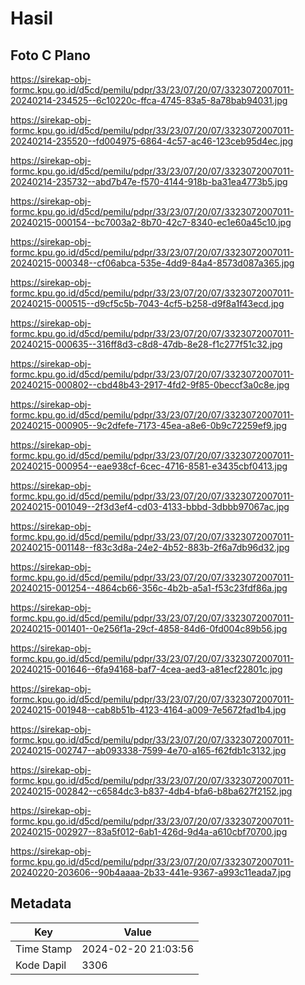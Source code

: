 # Hasil

## Foto C Plano

https://sirekap-obj-formc.kpu.go.id/d5cd/pemilu/pdpr/33/23/07/20/07/3323072007011-20240214-234525--6c10220c-ffca-4745-83a5-8a78bab94031.jpg

https://sirekap-obj-formc.kpu.go.id/d5cd/pemilu/pdpr/33/23/07/20/07/3323072007011-20240214-235520--fd004975-6864-4c57-ac46-123ceb95d4ec.jpg

https://sirekap-obj-formc.kpu.go.id/d5cd/pemilu/pdpr/33/23/07/20/07/3323072007011-20240214-235732--abd7b47e-f570-4144-918b-ba31ea4773b5.jpg

https://sirekap-obj-formc.kpu.go.id/d5cd/pemilu/pdpr/33/23/07/20/07/3323072007011-20240215-000154--bc7003a2-8b70-42c7-8340-ec1e60a45c10.jpg

https://sirekap-obj-formc.kpu.go.id/d5cd/pemilu/pdpr/33/23/07/20/07/3323072007011-20240215-000348--cf06abca-535e-4dd9-84a4-8573d087a365.jpg

https://sirekap-obj-formc.kpu.go.id/d5cd/pemilu/pdpr/33/23/07/20/07/3323072007011-20240215-000515--d9cf5c5b-7043-4cf5-b258-d9f8a1f43ecd.jpg

https://sirekap-obj-formc.kpu.go.id/d5cd/pemilu/pdpr/33/23/07/20/07/3323072007011-20240215-000635--316ff8d3-c8d8-47db-8e28-f1c277f51c32.jpg

https://sirekap-obj-formc.kpu.go.id/d5cd/pemilu/pdpr/33/23/07/20/07/3323072007011-20240215-000802--cbd48b43-2917-4fd2-9f85-0beccf3a0c8e.jpg

https://sirekap-obj-formc.kpu.go.id/d5cd/pemilu/pdpr/33/23/07/20/07/3323072007011-20240215-000905--9c2dfefe-7173-45ea-a8e6-0b9c72259ef9.jpg

https://sirekap-obj-formc.kpu.go.id/d5cd/pemilu/pdpr/33/23/07/20/07/3323072007011-20240215-000954--eae938cf-6cec-4716-8581-e3435cbf0413.jpg

https://sirekap-obj-formc.kpu.go.id/d5cd/pemilu/pdpr/33/23/07/20/07/3323072007011-20240215-001049--2f3d3ef4-cd03-4133-bbbd-3dbbb97067ac.jpg

https://sirekap-obj-formc.kpu.go.id/d5cd/pemilu/pdpr/33/23/07/20/07/3323072007011-20240215-001148--f83c3d8a-24e2-4b52-883b-2f6a7db96d32.jpg

https://sirekap-obj-formc.kpu.go.id/d5cd/pemilu/pdpr/33/23/07/20/07/3323072007011-20240215-001254--4864cb66-356c-4b2b-a5a1-f53c23fdf86a.jpg

https://sirekap-obj-formc.kpu.go.id/d5cd/pemilu/pdpr/33/23/07/20/07/3323072007011-20240215-001401--0e256f1a-29cf-4858-84d6-0fd004c89b56.jpg

https://sirekap-obj-formc.kpu.go.id/d5cd/pemilu/pdpr/33/23/07/20/07/3323072007011-20240215-001646--6fa94168-baf7-4cea-aed3-a81ecf22801c.jpg

https://sirekap-obj-formc.kpu.go.id/d5cd/pemilu/pdpr/33/23/07/20/07/3323072007011-20240215-001948--cab8b51b-4123-4164-a009-7e5672fad1b4.jpg

https://sirekap-obj-formc.kpu.go.id/d5cd/pemilu/pdpr/33/23/07/20/07/3323072007011-20240215-002747--ab093338-7599-4e70-a165-f62fdb1c3132.jpg

https://sirekap-obj-formc.kpu.go.id/d5cd/pemilu/pdpr/33/23/07/20/07/3323072007011-20240215-002842--c6584dc3-b837-4db4-bfa6-b8ba627f2152.jpg

https://sirekap-obj-formc.kpu.go.id/d5cd/pemilu/pdpr/33/23/07/20/07/3323072007011-20240215-002927--83a5f012-6ab1-426d-9d4a-a610cbf70700.jpg

https://sirekap-obj-formc.kpu.go.id/d5cd/pemilu/pdpr/33/23/07/20/07/3323072007011-20240220-203606--90b4aaaa-2b33-441e-9367-a993c11eada7.jpg


## Metadata

| Key        | Value               |
| ---------- | ------------------- |
| Time Stamp | 2024-02-20 21:03:56 |
| Kode Dapil | 3306                |




